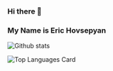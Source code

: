 

<!--
**fr13n8/fr13n8** is a ✨ _special_ ✨ repository because its `README.md` (this file) appears on your GitHub profile.

Here are some ideas to get you started:

- 🔭 I’m currently working on ...
- 🌱 I’m currently learning ...
- 👯 I’m looking to collaborate on ...
- 🤔 I’m looking for help with ...
- 💬 Ask me about ...
- 📫 How to reach me: ...
- 😄 Pronouns: ...
- ⚡ Fun fact: ...
-->

### Hi there 👋
### My Name is Eric Hovsepyan

![Github stats](https://github-readme-stats.vercel.app/api?username=fr13n8&theme=midnight-purple&show_icons=true&count_private=true)

![Top Languages Card](https://github-readme-stats.vercel.app/api/top-langs/?username=fr13n8&theme=midnight-purple&layout=compact)


